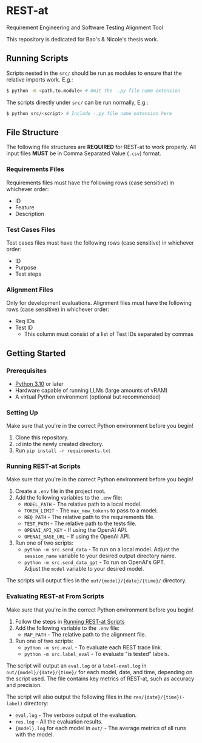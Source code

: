 # REST-at

Requirement Engineering and Software Testing Alignment Tool

This repository is dedicated for Bao's &amp; Nicole's thesis work.


## Running Scripts

Scripts nested in the `src/` should be run as modules to ensure that the relative imports work. E.g.:
```bash
$ python -m <path.to.module> # Omit the -.py file name extension
```

The scripts directly under `src/` can be run normally, E.g.:
```bash
$ python src/<script> # Include -.py file name extension here
```


## File Structure

The following file structures are **REQUIRED** for REST-at to work properly. All input files **MUST**
be in Comma Separated Value (`.csv`) format.

### Requirements Files

Requirements files must have the following rows (case sensitive) in whichever order:
- ID
- Feature
- Description

### Test Cases Files

Test cases files must have the following rows (case sensitive) in whichever order:
- ID
- Purpose
- Test steps

### Alignment Files

Only for development evaluations.
Alignment files must have the following rows (case sensitive) in whichever order:
- Req IDs
- Test ID
    - This column must consist of a list of Test IDs separated by commas


## Getting Started

### Prerequisites

- [Python 3.10](https://www.python.org/downloads/release/python-31014/) or later
- Hardware capable of running LLMs (large amounts of vRAM)
- A virtual Python environment (optional but recommended)

### Setting Up

Make sure that you're in the correct Python environment before you begin!

1. Clone this repository.
1. `cd` into the newly created directory.
1. Run `pip install -r requirements.txt`

### Running REST-at Scripts

Make sure that you're in the correct Python environment before you begin!

1. Create a `.env` file in the project root.
1. Add the following variables to the `.env` file:
    - `MODEL_PATH` - The relative path to a local model.
    - `TOKEN_LIMIT` - The `max_new_tokens` to pass to a model.
    - `REQ_PATH` - The relative path to the requirements file.
    - `TEST_PATH` - The relative path to the tests file.
    - `OPENAI_API_KEY` - If using the OpenAI API.
    - `OPENAI_BASE_URL` - If using the OpenAI API.
1. Run one of two scripts:
    - `python -m src.send_data` - To run on a local model.
    Adjust the `session_name` variable to your desired output directory name.
    - `python -m src.send_data_gpt` - To run on OpenAI's GPT. \
    Adjust the `model` variable to your desired model.

The scripts will output files in the `out/{model}/{date}/{time}/` directory.

### Evaluating REST-at From Scripts

Make sure that you're in the correct Python environment before you begin!

1. Follow the steps in [Running REST-at Scripts](#running-rest-at-scripts)
1. Add the following variable to the `.env` file:
    - `MAP_PATH` - The relative path to the alignment file.
1. Run one of two scripts:
    - `python -m src.eval` - To evaluate each REST trace link.
    - `python -m src.label_eval` - To evaluate "is tested" labels.

The script will output an `eval.log` or a `label-eval.log` in `out/{model}/{date}/{time}/` for each model, date, and time, depending on the script used. The file contains key metrics of REST-at, such as accuracy and precision.

The script will also output the following files in the `res/{date}/{time}(-label)` directory:
- `eval.log` - The verbose output of the evaluation.
- `res.log` - All the evaluation results.
- `{model}.log` for each model in `out/` - The average metrics of all runs with the model.
